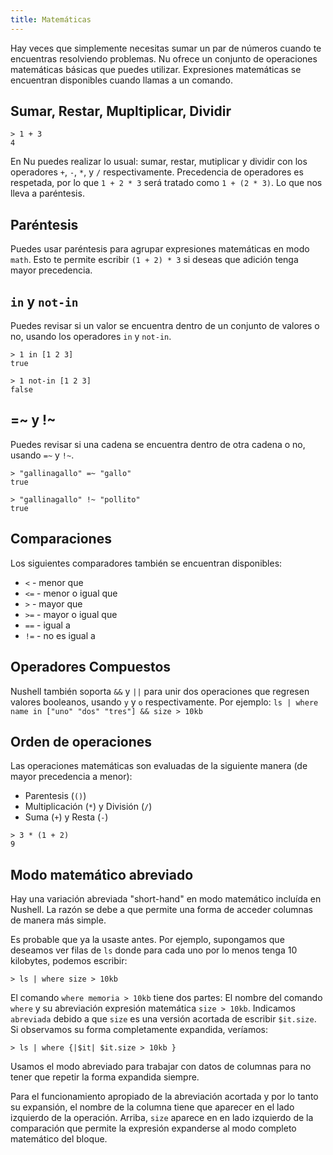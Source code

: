 ```yaml
---
title: Matemáticas
---
```


Hay veces que simplemente necesitas sumar un par de números cuando te encuentras resolviendo problemas. Nu ofrece un conjunto de operaciones matemáticas básicas que puedes utilizar. Expresiones matemáticas se encuentran disponibles cuando llamas a un comando.

## Sumar, Restar, Mupltiplicar, Dividir

```nu
> 1 + 3
4
```

En Nu puedes realizar lo usual: sumar, restar, mutiplicar y dividir con los operadores `+`, `-`, `*`, y `/` respectivamente. Precedencia de operadores es respetada, por lo que `1 + 2 * 3` será tratado como `1 + (2 * 3)`. Lo que nos lleva a paréntesis.

## Paréntesis

Puedes usar paréntesis para agrupar expresiones matemáticas en modo `math`. Esto te permite escribir `(1 + 2) * 3` si deseas que adición tenga mayor precedencia.

## `in` y `not-in`

Puedes revisar si un valor se encuentra dentro de un conjunto de valores o no, usando los operadores `in` y `not-in`.

```nu
> 1 in [1 2 3]
true
```

```nu
> 1 not-in [1 2 3]
false
```

## =~ y !~

Puedes revisar si una cadena se encuentra dentro de otra cadena o no, usando `=~` y `!~`.

```nu
> "gallinagallo" =~ "gallo"
true
```

```nu
> "gallinagallo" !~ "pollito"
true
```

## Comparaciones

Los siguientes comparadores también se encuentran disponibles:

- `<` - menor que
- `<=` - menor o igual que
- `>` - mayor que
- `>=` - mayor o igual que
- `==` - igual a
- `!=` - no es igual a

## Operadores Compuestos

Nushell también soporta `&&` y `||` para unir dos operaciones que regresen valores booleanos, usando `y` y `o` respectivamente. Por ejemplo: `ls | where name in ["uno" "dos" "tres"] && size > 10kb`

## Orden de operaciones

Las operaciones matemáticas son evaluadas de la siguiente manera (de mayor precedencia a menor):

- Parentesis (`()`)
- Multiplicación (`*`) y División (`/`)
- Suma (`+`) y Resta (`-`)

```nu
> 3 * (1 + 2)
9
```

## Modo matemático abreviado

Hay una variación abreviada "short-hand" en modo matemático incluída en Nushell. La razón se debe a que permite una forma de acceder columnas de manera más simple.

Es probable que ya la usaste antes. Por ejemplo, supongamos que deseamos ver filas de `ls` donde para cada uno por lo menos tenga 10 kilobytes, podemos escribir:

```nu
> ls | where size > 10kb
```

El comando `where memoria > 10kb` tiene dos partes: El nombre del comando `where` y su abreviación expresión matemática `size > 10kb`. Indicamos `abreviada` debido a que `size` es una versión acortada de escribir `$it.size`. Si observamos su forma completamente expandida, veríamos:

```nu
> ls | where {|$it| $it.size > 10kb }
```

Usamos el modo abreviado para trabajar con datos de columnas para no tener que repetir la forma expandida siempre.

Para el funcionamiento apropiado de la abreviación acortada y por lo tanto su expansión, el nombre de la columna tiene que aparecer en el lado izquierdo de la operación. Arriba, `size` aparece en en lado izquierdo de la comparación que permite la expresión expanderse al modo completo matemático del bloque.
